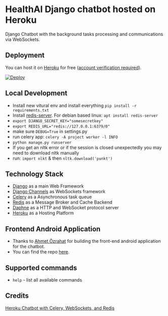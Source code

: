 # HealthAI Django chatbot hosted on Heroku

Django Chatbot with the background tasks processing and communications via WebSockets.

## Deployment
You can host it on [Heroku](https://www.heroku.com) for free ([account verification required](https://devcenter.heroku.com/articles/account-verification)).

[![Deploy](https://www.herokucdn.com/deploy/button.svg)](https://heroku.com/deploy)

## Local Development
 - Install new vitural env and install everything `pip install -r requirements.txt`
 - Install [redis-server](https://redis.io/download). For debian based linux: `apt install redis-server`
 - `export DJANGO_SECRET_KEY="somesecretkey"`
 - `export REDIS_URL="redis://127.0.0.1:6379/0"`
 - make sure `DEBUG=True` in settings.py
 - run celery app: `celery -A project worker -l INFO`
 - `python manage.py runserver`
 - If you get an nltk error or if the session is closed unexpectedly you may need to download nltk manually
 - run: `import nlkt` & then `nltk.download('punkt')`

## Technology Stack
 - [Django](https://www.djangoproject.com/) as a main Web Framework
 - [Django Channels](https://github.com/django/channels) as WebSockets framework     
 - [Celery](http://www.celeryproject.org/) as a Asynchronous task queue
 - [Redis](https://redis.io/) as a Message Broker and Cache Backend   
 - [Daphne](https://github.com/django/daphne) as a HTTP and WebSocket protocol server
 - [Heroku](https://www.heroku.com) as a Hosting Platform
 
## Frontend Android Application
 - Thanks to [Ahmet Özrahat](https://github.com/ahmetozrahat25) for building the front-end android application for the chatbot.
 - You can find the repo [here](https://github.com/ahmetozrahat25/health-ai).


## Supported commands
 - `help` - list all available commands

## Credits
[Heroku Chatbot with Celery, WebSockets, and Redis](https://itnext.io/heroku-chatbot-with-celery-websockets-and-redis-340fcd160f06)

